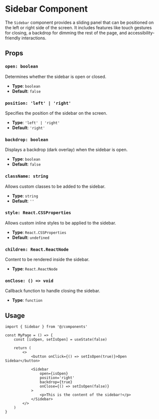 # Sidebar Component

The `Sidebar` component provides a sliding panel that can be positioned on the left or right side of the screen. It includes features like touch gestures for closing, a backdrop for dimming the rest of the page, and accessibility-friendly interactions.

## Props

### `open: boolean`

Determines whether the sidebar is open or closed.

-   **Type**: `boolean`
-   **Default**: `false`

### `position: 'left' | 'right'`

Specifies the position of the sidebar on the screen.

-   **Type**: `'left' | 'right'`
-   **Default**: `'right'`

### `backdrop: boolean`

Displays a backdrop (dark overlay) when the sidebar is open.

-   **Type**: `boolean`
-   **Default**: `false`

### `className: string`

Allows custom classes to be added to the sidebar.

-   **Type**: `string`
-   **Default**: `''`

### `style: React.CSSProperties`

Allows custom inline styles to be applied to the sidebar.

-   **Type**: `React.CSSProperties`
-   **Default**: `undefined`

### `children: React.ReactNode`

Content to be rendered inside the sidebar.

-   **Type**: `React.ReactNode`

### `onClose: () => void`

Callback function to handle closing the sidebar.

-   **Type**: `function`

## Usage

```tsx
import { Sidebar } from '@/components'

const MyPage = () => {
	const [isOpen, setIsOpen] = useState(false)

	return (
		<>
			<button onClick={() => setIsOpen(true)}>Open Sidebar</button>

			<Sidebar
				open={isOpen}
				position='right'
				backdrop={true}
				onClose={() => setIsOpen(false)}
			>
				<p>This is the content of the sidebar!</p>
			</Sidebar>
		</>
	)
}
```
